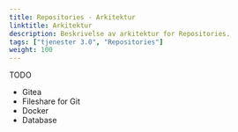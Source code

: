 ```yaml
---
title: Repositories - Arkitektur
linktitle: Arkitektur
description: Beskrivelse av arkitektur for Repositories.
tags: ["tjenester 3.0", "Repositories"]
weight: 100
---
```


TODO

- Gitea
- Fileshare for Git
- Docker
- Database
